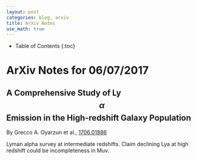 ```yaml
---
layout: post
categories: blog, arxiv
title: ArXiv Notes
use_math: true
---
```


* Table of Contents
{:toc}


# ArXiv Notes for 06/07/2017

## A Comprehensive Study of Ly$$ \alpha $$ Emission in the High-redshift Galaxy Population

By Grecco A. Oyarzun et al., [1706.01886](https://arxiv.org/abs/1706.01886)

Lyman alpha survey at intermediate redshifts.  Claim declining Lya at high redshift
could be incompleteness in Muv.

